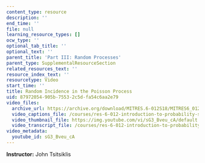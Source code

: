 ```yaml
---
content_type: resource
description: ''
end_time: ''
file: null
learning_resource_types: []
ocw_type: ''
optional_tab_title: ''
optional_text: ''
parent_title: 'Part III: Random Processes'
parent_type: SupplementalResourceSection
related_resources_text: ''
resource_index_text: ''
resourcetype: Video
start_time: ''
title: Random Incidence in the Poisson Process
uid: 87972054-905b-7553-2c5d-fa54c6aa2e79
video_files:
  archive_url: https://archive.org/download/MITRES.6-012S18/MITRES6_012S18_L23-07_300k.mp4
  video_captions_file: /courses/res-6-012-introduction-to-probability-spring-2018/fe62ca9968fb5a18b5907b85e8fe848e_sG3_Bveu_cA.vtt
  video_thumbnail_file: https://img.youtube.com/vi/sG3_Bveu_cA/default.jpg
  video_transcript_file: /courses/res-6-012-introduction-to-probability-spring-2018/332143a27afa79791971c948f82b032a_sG3_Bveu_cA.pdf
video_metadata:
  youtube_id: sG3_Bveu_cA
---
```


**Instructor:** John Tsitsiklis



